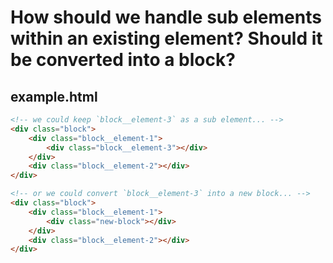 # How should we handle sub elements within an existing element? Should it be converted into a block?

## example.html

```html
<!-- we could keep `block__element-3` as a sub element... -->
<div class="block">
    <div class="block__element-1">
        <div class="block__element-3"></div>
    </div>
    <div class="block__element-2"></div>
</div>

<!-- or we could convert `block__element-3` into a new block... -->
<div class="block">
    <div class="block__element-1">
        <div class="new-block"></div>
    </div>
    <div class="block__element-2"></div>
</div>
```

